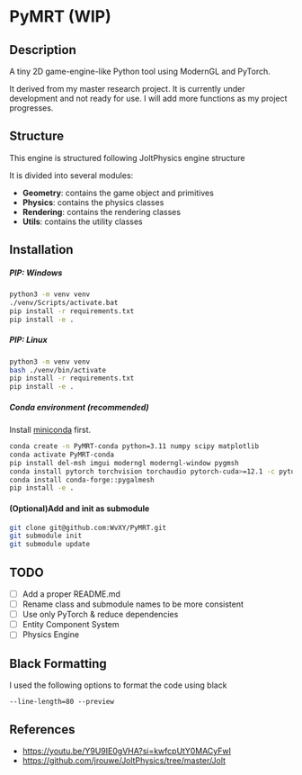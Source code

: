 # PyMRT (WIP)

## Description

A tiny 2D game-engine-like Python tool using ModernGL and PyTorch.

It derived from my master research project.
It is currently under development and not ready for use.
I will add more functions as my project progresses.

## Structure

This engine is structured following JoltPhysics engine structure

It is divided into several modules:

- **Geometry**: contains the game object and primitives
- **Physics**: contains the physics classes
- **Rendering**: contains the rendering classes
- **Utils**: contains the utility classes

## Installation

##### PIP: Windows

```zsh
python3 -m venv venv
./venv/Scripts/activate.bat
pip install -r requirements.txt
pip install -e .
```

##### PIP: Linux

```zsh
python3 -m venv venv
bash ./venv/bin/activate
pip install -r requirements.txt
pip install -e .
```

##### Conda environment (recommended)

Install [miniconda](https://docs.conda.io/en/latest/miniconda.html) first.

```zsh
conda create -n PyMRT-conda python=3.11 numpy scipy matplotlib
conda activate PyMRT-conda
pip install del-msh imgui moderngl moderngl-window pygmsh
conda install pytorch torchvision torchaudio pytorch-cuda>=12.1 -c pytorch -c nvidia
conda install conda-forge::pygalmesh 
pip install -e .
```

#### (Optional)Add and init as submodule

```zsh
git clone git@github.com:WvXY/PyMRT.git
git submodule init
git submodule update
```

## TODO

- [ ] Add a proper README.md
- [ ] Rename class and submodule names to be more consistent
- [ ] Use only PyTorch & reduce dependencies
- [ ] Entity Component System
- [ ] Physics Engine

## Black Formatting

I used the following options to format the code using black

```
--line-length=80 --preview
```

## References

- https://youtu.be/Y9U9IE0gVHA?si=kwfcpUtY0MACyFwI
- https://github.com/jrouwe/JoltPhysics/tree/master/Jolt
